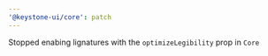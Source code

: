 ```yaml
---
'@keystone-ui/core': patch
---
```


Stopped enabing lignatures with the `optimizeLegibility` prop in `Core`
